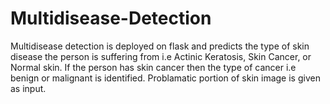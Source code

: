# Multidisease-Detection
Multidisease detection is deployed on flask and predicts the type of skin disease the person is suffering from i.e Actinic Keratosis, Skin Cancer, or Normal skin. If the person has skin cancer then the type of cancer i.e benign or malignant is identified. Problamatic portion of skin image is given as input.

